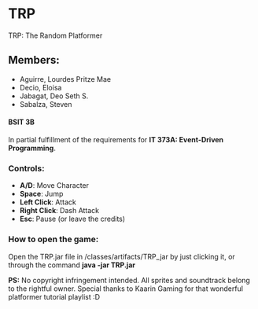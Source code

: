 # TRP
TRP: The Random Platformer

## Members:
- Aguirre, Lourdes Pritze Mae
- Decio, Eloisa
- Jabagat, Deo Seth S.
- Sabalza, Steven

#### BSIT 3B

In partial fulfillment of the requirements for **IT 373A: Event-Driven Programming**.

### Controls:
- **A/D**: Move Character
- **Space**: Jump
- **Left Click**: Attack
- **Right Click**: Dash Attack
- **Esc**: Pause (or leave the credits)

### How to open the game:
Open the TRP.jar file in /classes/artifacts/TRP_jar by just clicking it, or through the command **java -jar TRP.jar**

**PS:** No copyright infringement intended. All sprites and soundtrack belong to the rightful owner. Special thanks to Kaarin Gaming for that wonderful platformer tutorial playlist :D
